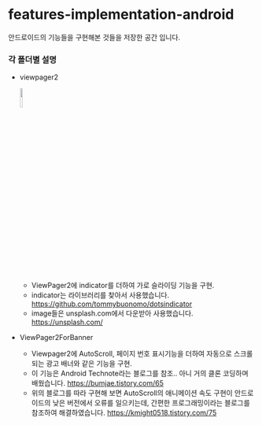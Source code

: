 # features-implementation-android
안드로이드의 기능들을 구현해본 것들을 저장한 공간 입니다.

### 각 폴더별 설명
- viewpager2 
  
  <img width="10%" src="https://user-images.githubusercontent.com/81162740/199494555-aa3b1d52-5ea4-4bb5-b3c8-767f8aab049c.gif">
  
  - ViewPager2에 indicator를 더하여 가로 슬라이딩 기능을 구현.
  - indicator는 라이브러리를 찾아서 사용했습니다. <https://github.com/tommybuonomo/dotsindicator>
  - image들은 unsplash.com에서 다운받아 사용했습니다. <https://unsplash.com/>
  
  
- ViewPager2ForBanner
  - Viewpager2에 AutoScroll, 페이지 번호 표시기능을 더하여 자동으로 스크롤 되는 광고 배너와 같은 기능을 구현.
  - 이 기능은 Android Technote라는 블로그를 참조.. 아니 거의 클론 코딩하며 배웠습니다. <https://bumjae.tistory.com/65>
  - 위의 블로그를 따라 구현해 보면 AutoScroll의 애니메이션 속도 구현이 안드로이드의 낮은 버전에서 오류를 일으키는데, 간편한 프로그래밍이라는 블로그를 참조하여 해결하였습니다. <https://kmight0518.tistory.com/75>
